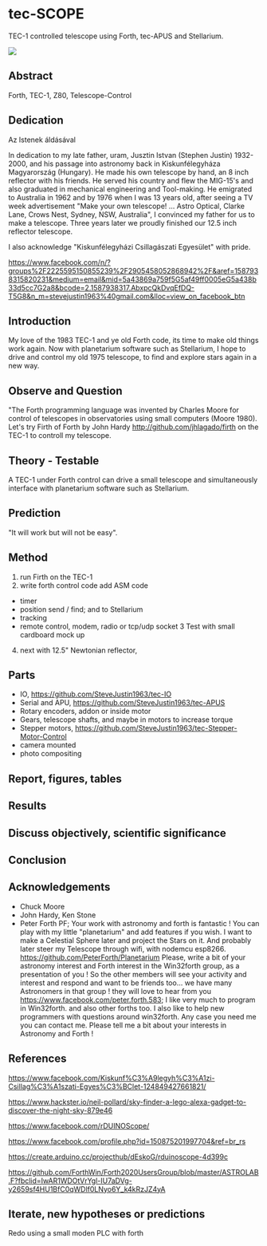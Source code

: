

# tec-SCOPE
TEC-1 controlled telescope using Forth, tec-APUS and Stellarium.

![](https://github.com/SteveJustin1963/tec-SCOPE/blob/master/pics/scope-steps1.png)

## Abstract
Forth, TEC-1, Z80, Telescope-Control


## Dedication

Az Istenek áldásával

In dedication to my late father, uram, Jusztin Istvan (Stephen Justin) 1932-2000, and his passage into astronomy back in Kiskunfélegyháza Magyarország (Hungary). He made his own telescope by hand, an 8 inch reflector with his friends. He served his country and flew the MIG-15's and also graduated in mechanical engineering and Tool-making. He emigrated to Australia in 1962 and by 1976 when I was 13 years old, after seeing a TV week advertisement "Make your own telescope! ... Astro Optical, Clarke Lane, Crows Nest, Sydney, NSW, Australia", I convinced my father for us to make a telescope. Three years later we proudly finished our 12.5 inch reflector telescope.

I also acknowledge "Kiskunfélegyházi Csillagászati Egyesület" with pride.

 
https://www.facebook.com/n/?groups%2F2225595150855239%2F2905458052868942%2F&aref=1587938315820231&medium=email&mid=5a43869a759f5G5af49ff0005eG5a438b33d5cc7G2a8&bcode=2.1587938317.AbxpcQkDvqEfDQ-T5G8&n_m=stevejustin1963%40gmail.com&lloc=view_on_facebook_btn


## Introduction 
My love of the 1983 TEC-1 and ye old Forth code, its time to make old things work again. Now with planetarium software such as Stellarium, I hope to drive and control my old 1975 telescope, to find and explore stars again in a new way.


## Observe and Question 
"The Forth programming language was invented by Charles Moore for control of telescopes in observatories using small computers (Moore 1980). Let's try Firth of Forth by John Hardy http://github.com/jhlagado/firth on the TEC-1 to controll my telescope.

## Theory - Testable
A TEC-1 under Forth control can drive a small telescope and simultaneously interface with planetarium software such as Stellarium. 

## Prediction
"It will work but will not be easy".   

## Method 
1. run Firth on the TEC-1
2. write forth control code add ASM code
  * timer
  * position send / find; and to Stellarium
  * tracking 
  * remote control, modem, radio or tcp/udp socket
3 Test with small cardboard mock up
4. next with 12.5" Newtonian reflector, 

## Parts 
* IO, https://github.com/SteveJustin1963/tec-IO
* Serial and APU, https://github.com/SteveJustin1963/tec-APUS
* Rotary encoders, addon or inside motor
* Gears, telescope shafts, and maybe in motors to increase torque
* Stepper motors, https://github.com/SteveJustin1963/tec-Stepper-Motor-Control
* camera mounted
* photo compositing

## Report, figures, tables

## Results

## Discuss objectively, scientific significance 

## Conclusion 

## Acknowledgements
* Chuck Moore
* John Hardy, Ken Stone
* Peter Forth
PF; Your work with astronomy and forth is fantastic ! You can play with my little "planetarium" and add features if you wish. I want to make a Celestial Sphere later and project the Stars on it. And probably later steer my Telescope through wifi, with nodemcu esp8266. https://github.com/PeterForth/Planetarium Please, write a bit of your  astronomy interest and Forth interest in the Win32forth group, as a presentation of you ! So the other members will see your activity and interest  and respond and want to be friends too... we have many Astronomers in that group ! they will love to hear from you  https://www.facebook.com/peter.forth.583; I like very much to program in Win32forth. and also other forths too. I also like to help new programmers with questions around win32forth. Any case you need me you can contact me. Please tell me a bit about your interests in Astronomy and Forth !

## References
https://www.facebook.com/Kiskunf%C3%A9legyh%C3%A1zi-Csillag%C3%A1szati-Egyes%C3%BClet-124849427661821/

https://www.hackster.io/neil-pollard/sky-finder-a-lego-alexa-gadget-to-discover-the-night-sky-879e46

https://www.facebook.com/rDUINOScope/

https://www.facebook.com/profile.php?id=150875201997704&ref=br_rs

https://create.arduino.cc/projecthub/dEskoG/rduinoscope-4d399c

https://github.com/ForthWin/Forth2020UsersGroup/blob/master/ASTROLAB.F?fbclid=IwAR1WDOtVrYgl-IU7aDVg-y2659sf4HU1BfC0qWDlf0LNyo6Y_k4kRzJZ4yA


## Iterate, new hypotheses or predictions
Redo using a small moden PLC with forth 


